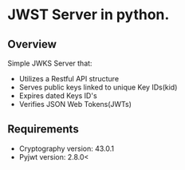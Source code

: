 # JWST Server in python.
## Overview
Simple JWKS Server that:
- Utilizes a Restful API structure
- Serves public keys linked to unique Key IDs(kid)
- Expires dated Keys ID's
- Verifies JSON Web Tokens(JWTs)
## Requirements
- Cryptography version: 43.0.1
- Pyjwt version:  2.8.0<
